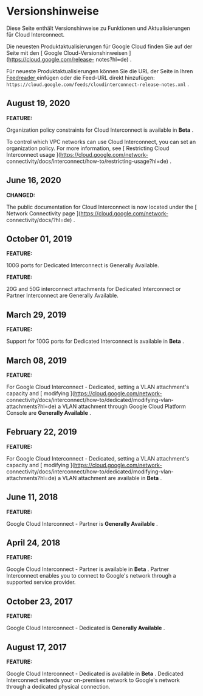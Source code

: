 #  Versionshinweise

Diese Seite enthält Versionshinweise zu Funktionen und Aktualisierungen für
Cloud Interconnect.

Die neuesten Produktaktualisierungen für Google Cloud finden Sie auf der Seite
mit den [ Google Cloud-Versionshinweisen ](https://cloud.google.com/release-
notes?hl=de) .

Für neueste Produktaktualisierungen können Sie die URL der Seite in Ihren [
Feedreader ](https://wikipedia.org/wiki/Comparison_of_feed_aggregators)
einfügen oder die Feed-URL direkt hinzufügen: `
https://cloud.google.com/feeds/cloudinterconnect-release-notes.xml ` .

##  August 19, 2020

**FEATURE:**

Organization policy constraints for Cloud Interconnect is available in
**Beta** .

To control which VPC networks can use Cloud Interconnect, you can set an
organization policy. For more information, see [ Restricting Cloud
Interconnect usage ](https://cloud.google.com/network-
connectivity/docs/interconnect/how-to/restricting-usage?hl=de) .

##  June 16, 2020

**CHANGED:**

The public documentation for Cloud Interconnect is now located under the [
Network Connectivity page ](https://cloud.google.com/network-
connectivity/docs/?hl=de) .

##  October 01, 2019

**FEATURE:**

100G ports for Dedicated Interconnect is Generally Available.

**FEATURE:**

20G and 50G interconnect attachments for Dedicated Interconnect or Partner
Interconnect are Generally Available.

##  March 29, 2019

**FEATURE:**

Support for 100G ports for Dedicated Interconnect is available in **Beta** .

##  March 08, 2019

**FEATURE:**

For Google Cloud Interconnect - Dedicated, setting a VLAN attachment's
capacity and [ modifying ](https://cloud.google.com/network-
connectivity/docs/interconnect/how-to/dedicated/modifying-vlan-
attachments?hl=de) a VLAN attachment through Google Cloud Platform Console are
**Generally Available** .

##  February 22, 2019

**FEATURE:**

For Google Cloud Interconnect - Dedicated, setting a VLAN attachment's
capacity and [ modifying ](https://cloud.google.com/network-
connectivity/docs/interconnect/how-to/dedicated/modifying-vlan-
attachments?hl=de) a VLAN attachment are available in **Beta** .

##  June 11, 2018

**FEATURE:**

Google Cloud Interconnect - Partner is **Generally Available** .

##  April 24, 2018

**FEATURE:**

Google Cloud Interconnect - Partner is available in **Beta** . Partner
Interconnect enables you to connect to Google's network through a supported
service provider.

##  October 23, 2017

**FEATURE:**

Google Cloud Interconnect - Dedicated is **Generally Available** .

##  August 17, 2017

**FEATURE:**

Google Cloud Interconnect - Dedicated is available in **Beta** . Dedicated
Interconnect extends your on-premises network to Google's network through a
dedicated physical connection.

